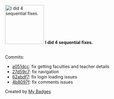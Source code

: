 <img src="https://my-badges.github.io/my-badges/fix-4.png" alt="I did 4 sequential fixes." title="I did 4 sequential fixes." width="128">
<strong>I did 4 sequential fixes.</strong>
<br><br>

Commits:

- <a href="https://github.com/Sepinood-Karimi/Madani-Ostad/commit/a051dccaf4a186bcee6b7f7a85b15f17be4aa741">a051dcc</a>: fix getting faculties and teacher details
- <a href="https://github.com/Sepinood-Karimi/Madani-Ostad/commit/27d59c7ca1df7162350f731e7883ecc5a167d353">27d59c7</a>: fix navigation
- <a href="https://github.com/Sepinood-Karimi/Madani-Ostad/commit/62abdf72d47bf25da15868cd6b98c4ead2c7b29b">62abdf7</a>: fix login loading issues
- <a href="https://github.com/Sepinood-Karimi/Madani-Ostad/commit/4b8097f7ec2cb2fb617f4735839ea8d9465f2af8">4b8097f</a>: fix comments issues


Created by <a href="https://github.com/my-badges/my-badges">My Badges</a>